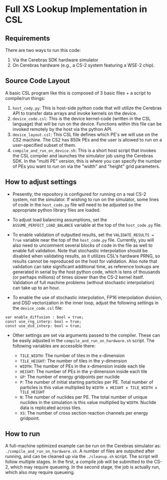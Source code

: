 # Full XS Lookup Implementation in CSL

## Requirements

There are two ways to run this code:

1. Via the Cerebras SDK hardware simulator
2. On Cerebras hardware (e.g., a CS-2 system featuring a WSE-2 chip).

## Source Code Layout

A basic CSL program like this is composed of 3 basic files + a script to compile/run things:

1. `host_cody.py`: This is host-side python code that will utilize the Cerebras API to transfer data arrays and invoke kernels on the device.
2. `device_code.csl`: This is the device kernel-code (written in the CSL language) that will be run on the device. Functions within this file can be invoked remotely by the host via the python API.
3. `device_layout.csl`: This CSL file defines which PE's we will use on the CS2 machine. The CS2 has 850k PEs and the user is allowed to run on a user-specified subset of them.
4. `compile_and_run_on_device.sh`: This is a short host script that invokes the CSL compiler and launches the simulator job using the Cerebras SDK. In the "multi PE" version, this is where you can specify the number of PEs you want to run on via the "width" and "height" grid parameters.

## How to adjust settings

- Presently, the repository is configured for running on a real CS-2 system, not the simulator. If wishing to run on the simulator, some lines of code in the `host_code.py` file will need to be adjusted so the appropriate python library files are loaded.

- To adjust load balancing assumptions, set the `ASSUME_PERFECT_LOAD_BALANCE` variable at the top of the `host_code.py` file.


- To enable validation of outputted results, set the `VALIDATE_RESULTS = True` variable near the top of the `host_code.py` file. Currently, you will also need to uncomment several blocks of code in the file as well to enable full validation. Note that stochastic interpolation should be disabled when validating results, as it utilizes CSL's hardware PRNG, so results cannot be reproduced on the host for validation. Also note that validation can take significant additional time, as reference lookups are generated in serial by the host python code, which is tens of thousands (or perhaps millions) of times slower than the CS-2 kernel itself. Validation of full machine problems (without stochastic interpolation) can take up to an hour.

- To enable the use of stochastic interpolation, FP16 interpolation division, and DSD vectorization in the inner loop, adjust the following settings in the `device_code.csl` file:

```
var enable_diffusion : bool = true;
const use_rng_interp: bool = true;
const use_dsd_interp: bool = true;
```

- Other settings are set via arguments passed to the compiler. These can be easily adjusted in the `compile_and_run_on_hardware.sh` script. The following variables are accessible there:

	- `TILE_WIDTH`: The number of tiles in the x-dimension
	- `TILE_HEIGHT`: The number of tiles in the y-dimension
	- `WIDTH`: The number of PEs in the x-dimension inside each tile
	- `HEIGHT`: The number of PEs in the y-dimension inside each tile
	- `GP`: The number of energy gridpoints per nuclide
	- `P`: The number of initial starting particles per PE. Total number of particles is this value multiplied by `WIDTH x HEIGHT x TILE_WIDTH x TILE_HEIGHT`
	- `N`: The number of nuclides per PE. The total number of unique nuclides in the simulation is this value multiplied by `WIDTH`. Nuclide data is replicated across tiles.
	- `XS`: The number of cross section reaction channels per energy gridpoint.

## How to run

A full-machine optimized example can be run on the Cerebras simulator as: `./compile_and_run_on_hardware.sh`. A number of files are outputted after running, and can be cleaned up via the `./cleanup.sh` script. The script will follow multiple stages. In the first, a compile job will be submitted to the CS-2, which may require queueing. In the second stage, the job is actually run, which also may require queueing.
